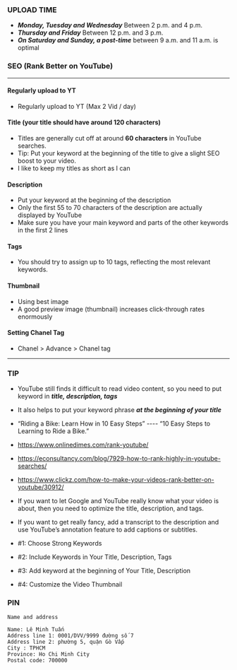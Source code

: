 ### UPLOAD TIME
* ***Monday, Tuesday and Wednesday*** Between 2 p.m. and 4 p.m.
* ***Thursday and Friday*** Between 12 p.m. and 3 p.m. 
* ***On Saturday and Sunday, a post-time*** between 9 a.m. and 11 a.m. is optimal

### SEO (Rank Better on YouTube)

------------------------------------------------
#### Regularly upload to YT
* Regularly upload to YT (Max 2 Vid / day)

#### Title (your title should have around 120 characters)
  * Titles are generally cut off at around **60 characters** in YouTube searches.
  * Tip: Put your keyword at the beginning of the title to give a slight SEO boost to your video.
  * I like to keep my titles as short as I can
#### Description
  * Put your keyword at the beginning of the description
  * Only the first 55 to 70 characters of the description are actually displayed by YouTube
  * Make sure you have your main keyword and parts of the other keywords in the first 2 lines
#### Tags
  *  You should try to assign up to 10 tags, reflecting the most relevant keywords.
#### Thumbnail
  * Using best image
  * A good preview image (thumbnail) increases click-through rates enormously
  
#### Setting Chanel Tag
  * Chanel > Advance > Chanel tag
------------------------------------------------

### TIP

* YouTube still finds it difficult to read video content, so you need to put keyword in ***title, description, tags***
* It also helps to put your keyword phrase ***at the beginning of your title***
*  “Riding a Bike: Learn How in 10 Easy Steps” ---- “10 Easy Steps to Learning to Ride a Bike.”

* https://www.onlinedimes.com/rank-youtube/
* https://econsultancy.com/blog/7929-how-to-rank-highly-in-youtube-searches/
* https://www.clickz.com/how-to-make-your-videos-rank-better-on-youtube/30912/

* If you want to let Google and YouTube really know what your video is about, then you need to optimize the title, description, and tags.
* If you want to get really fancy, add a transcript to the description and use YouTube’s annotation feature to add captions or subtitles.

* #1: Choose Strong Keywords
* #2: Include Keywords in Your Title, Description, Tags
* #3: Add keyword at the beginning of Your Title, Description
* #4: Customize the Video Thumbnail

### PIN
```
Name and address

Name: Lê Minh Tuấn
Address line 1: 0001/DVV/9999 đường số 7
Address line 2: phường 5, quận Gò Vấp
City : TPHCM
Province: Ho Chi Minh City
Postal code: 700000

```
